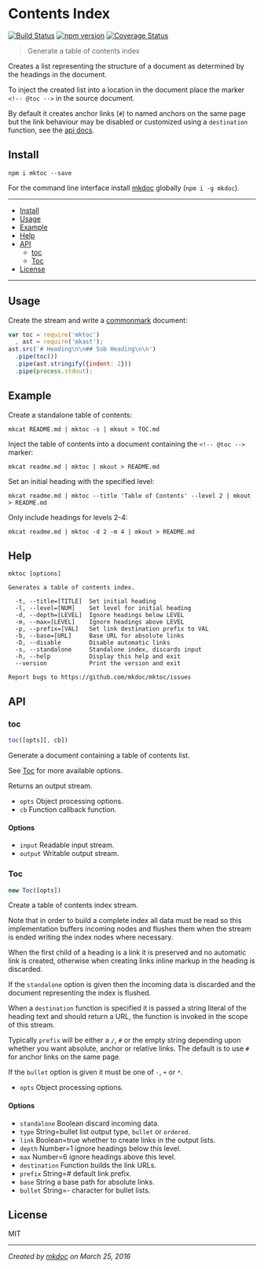 # Contents Index

[![Build Status](https://travis-ci.org/mkdoc/mktoc.svg?v=3)](https://travis-ci.org/mkdoc/mktoc)
[![npm version](http://img.shields.io/npm/v/mktoc.svg?v=3)](https://npmjs.org/package/mktoc)
[![Coverage Status](https://coveralls.io/repos/mkdoc/mktoc/badge.svg?branch=master&service=github&v=3)](https://coveralls.io/github/mkdoc/mktoc?branch=master)

> Generate a table of contents index

Creates a list representing the structure of a document as determined by the headings in the document.

To inject the created list into a location in the document place the marker `<!-- @toc -->` in the source document.

By default it creates anchor links (`#`) to named anchors on the same page but the link behaviour may be disabled or customized using a `destination` function, see the [api docs](#api).

## Install

```
npm i mktoc --save
```

For the command line interface install [mkdoc][] globally (`npm i -g mkdoc`).

---

- [Install](#install)
- [Usage](#usage)
- [Example](#example)
- [Help](#help)
- [API](#api)
   - [toc](#toc)
   - [Toc](#toc-1)
- [License](#license)

---

## Usage

Create the stream and write a [commonmark][] document:

```javascript
var toc = require('mktoc')
  , ast = require('mkast');
ast.src('# Heading\n\n## Sub Heading\n\n')
  .pipe(toc())
  .pipe(ast.stringify({indent: 2}))
  .pipe(process.stdout);
```

## Example

Create a standalone table of contents:

```shell
mkcat README.md | mktoc -s | mkout > TOC.md
```

Inject the table of contents into a document containing the `<!-- @toc -->` marker:

```shell
mkcat readme.md | mktoc | mkout > README.md
```

Set an initial heading with the specified level:

```shell
mkcat readme.md | mktoc --title 'Table of Contents' --level 2 | mkout > README.md
```

Only include headings for levels 2-4:

```shell
mkcat readme.md | mktoc -d 2 -m 4 | mkout > README.md
```

## Help

```
mktoc [options]

Generates a table of contents index.

  -t, --title=[TITLE]  Set initial heading
  -l, --level=[NUM]    Set level for initial heading
  -d, --depth=[LEVEL]  Ignore headings below LEVEL
  -m, --max=[LEVEL]    Ignore headings above LEVEL
  -p, --prefix=[VAL]   Set link destination prefix to VAL
  -b, --base=[URL]     Base URL for absolute links
  -D, --disable        Disable automatic links
  -s, --standalone     Standalone index, discards input
  -h, --help           Display this help and exit
  --version            Print the version and exit

Report bugs to https://github.com/mkdoc/mktoc/issues
```

## API

### toc

```javascript
toc([opts][, cb])
```

Generate a document containing a table of contents list.

See [Toc](#toc-1) for more available options.

Returns an output stream.

* `opts` Object processing options.
* `cb` Function callback function.

#### Options

* `input` Readable input stream.
* `output` Writable output stream.

### Toc

```javascript
new Toc([opts])
```

Create a table of contents index stream.

Note that in order to build a complete index all data must be read so this
implementation buffers incoming nodes and flushes them when the stream
is ended writing the index nodes where necessary.

When the first child of a heading is a link it is preserved and no
automatic link is created, otherwise when creating links inline markup
in the heading is discarded.

If the `standalone` option is given then the incoming data is discarded
and the document representing the index is flushed.

When a `destination` function is specified it is passed a string
literal of the heading text and should return a URL, the function is
invoked in the scope of this stream.

Typically `prefix` will be either a `/`, `#` or the empty string
depending upon whether you want absolute, anchor or relative links. The
default is to use `#` for anchor links on the same page.

If the `bullet` option is given it must be one of `-`, `+` or `*`.

* `opts` Object processing options.

#### Options

* `standalone` Boolean discard incoming data.
* `type` String=bullet list output type, `bullet` or `ordered`.
* `link` Boolean=true whether to create links in the output lists.
* `depth` Number=1 ignore headings below this level.
* `max` Number=6 ignore headings above this level.
* `destination` Function builds the link URLs.
* `prefix` String=# default link prefix.
* `base` String a base path for absolute links.
* `bullet` String=- character for bullet lists.

## License

MIT

---

*Created by [mkdoc](https://github.com/mkdoc/mkdoc) on March 25, 2016*

[mkdoc]: https://github.com/mkdoc/mkdoc
[commonmark]: http://commonmark.org
[jshint]: http://jshint.com
[jscs]: http://jscs.info


